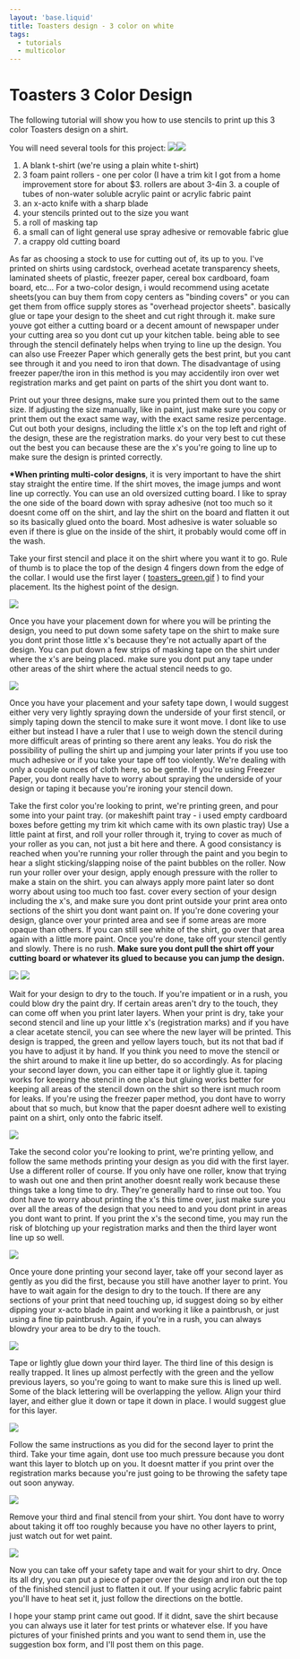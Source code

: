 ```yaml
---
layout: 'base.liquid'
title: Toasters design - 3 color on white
tags:
  - tutorials
  - multicolor
---
```


# Toasters 3 Color Design

The following tutorial will show you how to use stencils to print up this 3 color Toasters design on a shirt.

You will need several tools for this project:
![](/assets/img/tutorials/toasters-blankt.jpg)![](/assets/img/tutorials/toasters-tools.jpg)

1. A blank t-shirt (we're using a plain white t-shirt)
2. 3 foam paint rollers - one per color (I have a trim kit I got from a home improvement store for about $3. rollers are about 3-4in 3. a couple of tubes of non-water soluble acrylic paint or acrylic fabric paint
3. an x-acto knife with a sharp blade
4. your stencils printed out to the size you want
5. a roll of masking tap
6. a small can of light general use spray adhesive or removable fabric glue
7. a crappy old cutting board

As far as choosing a stock to use for cutting out of, its up to you. I've printed on shirts using cardstock, overhead acetate transparency sheets, laminated sheets of plastic, freezer paper, cereal box cardboard, foam board, etc... For a two-color design, i would recommend using acetate sheets(you can buy them from copy centers as "binding covers" or you can get them from office supply stores as "overhead projector sheets". basically glue or tape your design to the sheet and cut right through it. make sure youve got either a cutting board or a decent amount of newspaper under your cutting area so you dont cut up your kitchen table. being able to see through the stencil definately helps when trying to line up the design. You can also use Freezer Paper which generally gets the best print, but you cant see through it and you need to iron that down. The disadvantage of using freezer paper/the iron in this method is you may accidentily iron over wet registration marks and get paint on parts of the shirt you dont want to.

Print out your three designs, make sure you printed them out to the same size. If adjusting the size manually, like in paint, just make sure you copy or print them out the exact same way, with the exact same resize percentage. Cut out both your designs, including the little x's on the top left and right of the design, these are the registration marks. do your very best to cut these out the best you can because these are the x's you're going to line up to make sure the design is printed correctly.

**\*When printing multi-color designs**, it is very important to have the shirt stay straight the entire time. If the shirt moves, the image jumps and wont line up correctly. You can use an old oversized cutting board. I like to spray the one side of the board down with spray adhesive (not too much so it doesnt come off on the shirt, and lay the shirt on the board and flatten it out so its basically glued onto the board. Most adhesive is water soluable so even if there is glue on the inside of the shirt, it probably would come off in the wash.

Take your first stencil and place it on the shirt where you want it to go. Rule of thumb is to place the top of the design 4 fingers down from the edge of the collar. I would use the first layer ( [toasters_green.gif](https://web.archive.org/web/20100618063223/http://stencilpunks.org/toasters_green.gif) ) to find your placement. Its the highest point of the design.

![](/assets/img/tutorials/toasters-1.gif)

Once you have your placement down for where you will be printing the design, you need to put down some safety tape on the shirt to make sure you dont print those little x's because they're not actually apart of the design. You can put down a few strips of masking tape on the shirt under where the x's are being placed. make sure you dont put any tape under other areas of the shirt where the actual stencil needs to go.

![](/assets/img/tutorials/toasters-2.gif)

Once you have your placement and your safety tape down, I would suggest either very very lightly spraying down the underside of your first stencil, or simply taping down the stencil to make sure it wont move. I dont like to use either but instead I have a ruler that I use to weigh down the stencil during more difficult areas of printing so there arent any leaks. You do risk the possibility of pulling the shirt up and jumping your later prints if you use too much adhesive or if you take your tape off too violently. We're dealing with only a couple ounces of cloth here, so be gentle. If you're using Freezer Paper, you dont really have to worry about spraying the underside of your design or taping it because you're ironing your stencil down.

Take the first color you're looking to print, we're printing green, and pour some into your paint tray. (or makeshift paint tray - i used empty cardboard boxes before getting my trim kit which came with its own plastic tray) Use a little paint at first, and roll your roller through it, trying to cover as much of your roller as you can, not just a bit here and there. A good consistancy is reached when you're running your roller through the paint and you begin to hear a slight sticking/slapping noise of the paint bubbles on the roller. Now run your roller over your design, apply enough pressure with the roller to make a stain on the shirt. you can always apply more paint later so dont worry about using too much too fast. cover every section of your design including the x's, and make sure you dont print outside your print area onto sections of the shirt you dont want paint on. If you're done covering your design, glance over your printed area and see if some areas are more opaque than others. If you can still see white of the shirt, go over that area again with a little more paint. Once you're done, take off your stencil gently and slowly. There is no rush. **Make sure you dont pull the shirt off your cutting board or whatever its glued to because you can jump the design.**

![](/assets/img/tutorials/toasters-3.gif) ![](/assets/img/tutorials/toasters-4.gif)

Wait for your design to dry to the touch. If you're impatient or in a rush, you could blow dry the paint dry. If certain areas aren't dry to the touch, they can come off when you print later layers. When your print is dry, take your second stencil and line up your little x's (registration marks) and if you have a clear acetate stencil, you can see where the new layer will be printed. This design is trapped, the green and yellow layers touch, but its not that bad if you have to adjust it by hand. If you think you need to move the stencil or the shirt around to make it line up better, do so accordingly. As for placing your second layer down, you can either tape it or lightly glue it. taping works for keeping the stencil in one place but gluing works better for keeping all areas of the stencil down on the shirt so there isnt much room for leaks. If you're using the freezer paper method, you dont have to worry about that so much, but know that the paper doesnt adhere well to existing paint on a shirt, only onto the fabric itself.

![](/assets/img/tutorials/toasters-5.gif)

Take the second color you're looking to print, we're printing yellow, and follow the same methods printing your design as you did with the first layer. Use a different roller of course. If you only have one roller, know that trying to wash out one and then print another doesnt really work because these things take a long time to dry. They're generally hard to rinse out too. You dont have to worry about printing the x's this time over, just make sure you over all the areas of the design that you need to and you dont print in areas you dont want to print. If you print the x's the second time, you may run the risk of blotching up your registration marks and then the third layer wont line up so well.

![](/assets/img/tutorials/toasters-6.gif)

Once youre done printing your second layer, take off your second layer as gently as you did the first, because you still have another layer to print. You have to wait again for the design to dry to the touch. If there are any sections of your print that need touching up, id suggest doing so by either dipping your x-acto blade in paint and working it like a paintbrush, or just using a fine tip paintbrush. Again, if you're in a rush, you can always blowdry your area to be dry to the touch.

![](/assets/img/tutorials/toasters-7.gif)

Tape or lightly glue down your third layer. The third line of this design is really trapped. It lines up almost perfectly with the green and the yellow previous layers, so you're going to want to make sure this is lined up well. Some of the black lettering will be overlapping the yellow. Align your third layer, and either glue it down or tape it down in place. I would suggest glue for this layer.

![](/assets/img/tutorials/toasters-8.gif)

Follow the same instructions as you did for the second layer to print the third. Take your time again, dont use too much pressure because you dont want this layer to blotch up on you. It doesnt matter if you print over the registration marks because you're just going to be throwing the safety tape out soon anyway.

![](/assets/img/tutorials/toasters-9.gif)

Remove your third and final stencil from your shirt. You dont have to worry about taking it off too roughly because you have no other layers to print, just watch out for wet paint.

![](/assets/img/tutorials/toasters-10.gif)

Now you can take off your safety tape and wait for your shirt to dry. Once its all dry, you can put a piece of paper over the design and iron out the top of the finished stencil just to flatten it out. If your using acrylic fabric paint you'll have to heat set it, just follow the directions on the bottle.

I hope your stamp print came out good. If it didnt, save the shirt because you can always use it later for test prints or whatever else. If you have pictures of your finished prints and you want to send them in, use the suggestion box form, and I'll post them on this page.
